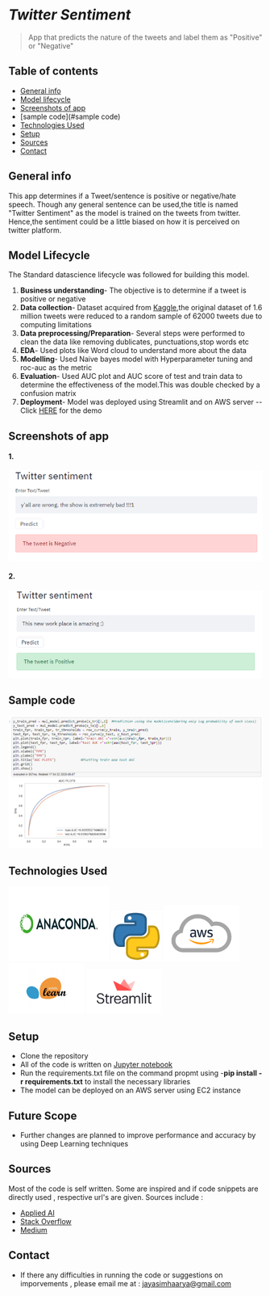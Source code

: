 # *Twitter Sentiment*
> App that predicts the nature of the tweets and label them as "Positive" or "Negative"

## Table of contents
* [General info](#general-info)
* [Model lifecycle](#model-lifecycle)
* [Screenshots of app](#screenshots-of-app)
* [sample code](#sample code)
* [Technologies Used](#technologies-used)
* [Setup](#setup)
* [Sources](#sources)
* [Contact](#contact)

## General info
This app determines if a Tweet/sentence is positive or negative/hate speech. Though any general sentence can be used,the title is named "Twitter Sentiment" as the model is 
trained on the tweets from twitter. Hence,the sentiment could be a little biased on how it is perceived on twitter platform.

## Model Lifecycle
The Standard datascience lifecycle was followed for building this model.
1. **Business understanding**- The objective is to determine if a tweet is positive or negative
2. **Data collection**- Dataset acquired from [Kaggle](https://www.kaggle.com/kazanova/sentiment140),the original dataset of 1.6 million tweets were reduced to a random sample of 62000 tweets due to computing limitations
3. **Data preprocessing/Preparation**- Several steps were performed to clean the data like removing dublicates, punctuations,stop words etc
4. **EDA**- Used plots like Word cloud to understand more about the data
5. **Modelling**- Used Naive bayes model with Hyperparameter tuning and roc-auc as the metric
6. **Evaluation**- Used AUC plot and AUC score of test and train data to determine the effectiveness of the model.This was double checked by a confusion matrix
7. **Deployment**- Model was deployed using Streamlit and on AWS server --Click [HERE](http://18.191.219.195:8501) for the demo

## Screenshots of app
#### 1.
<img src="https://github.com/JS-Jayasimha-Reddy/twitter_sentiment/blob/master/Images/tweet2.PNG">

#### 2.
<img src="https://github.com/JS-Jayasimha-Reddy/twitter_sentiment/blob/master/Images/tweet1.PNG">


## Sample code

<img src="https://github.com/JS-Jayasimha-Reddy/twitter_sentiment/blob/master/Images/note3.PNG" >


## Technologies Used

<p float="left">
  <img src="https://github.com/JS-Jayasimha-Reddy/twitter_sentiment/blob/master/Images/anaconda.jpg" width="200" height='150' />
  <img src="https://github.com/JS-Jayasimha-Reddy/twitter_sentiment/blob/master/Images/python.png" width="100" height="100" /> 
  <img src="https://github.com/JS-Jayasimha-Reddy/twitter_sentiment/blob/master/Images/aws.png" width="150" /> 
  <img src="https://github.com/JS-Jayasimha-Reddy/twitter_sentiment/blob/master/Images/sklearn.jpg" width="150" /> 
  <img src="https://github.com/JS-Jayasimha-Reddy/twitter_sentiment/blob/master/Images/streamlit.png" width="150" /> 
</p>


## Setup
- Clone the repository 
- All of the code is written on [Jupyter notebook](https://www.anaconda.com/products/individual) 
- Run the requirements.txt file on the command propmt using -**pip install -r requirements.txt** to install the necessary libraries
- The model can be deployed on an AWS server using EC2 instance 

## Future Scope
- Further changes are planned to improve performance and accuracy by using Deep Learning techniques 

## Sources
Most of the code is self written. Some are inspired and if code snippets are directly used , respective url's are given. Sources include :
- [Applied AI](https://www.appliedaicourse.com/)
- [Stack Overflow](https://stackoverflow.com/)
- [Medium](https://medium.com/)

## Contact
- If there any difficulties in running the code or suggestions on imporvements , please email me at : jayasimhaarya@gmail.com
